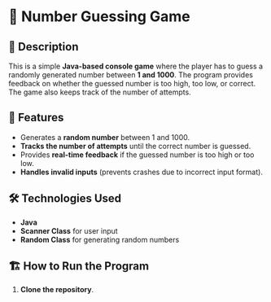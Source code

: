 # 🎯 Number Guessing Game

## 📝 Description
This is a simple **Java-based console game** where the player has to guess a randomly generated number between **1 and 1000**. The program provides feedback on whether the guessed number is too high, too low, or correct. The game also keeps track of the number of attempts.

## 🚀 Features
- Generates a **random number** between 1 and 1000.
- **Tracks the number of attempts** until the correct number is guessed.
- Provides **real-time feedback** if the guessed number is too high or too low.
- **Handles invalid inputs** (prevents crashes due to incorrect input format).

## 🛠️ Technologies Used
- **Java**
- **Scanner Class** for user input
- **Random Class** for generating random numbers

## 🏗️ How to Run the Program
1. **Clone the repository**.
